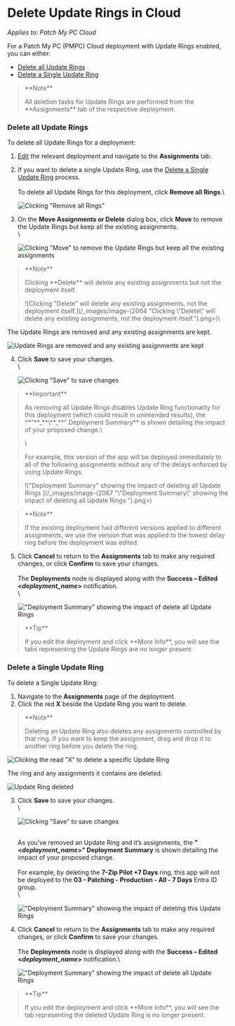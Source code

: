 # Delete Update Rings in Cloud

_Applies to: Patch My PC Cloud_

For a Patch My PC (PMPC) Cloud deployment with Update Rings enabled, you can either:

* [Delete all Update Rings](delete-update-rings-in-cloud.md#delete-all-update-rings)
* [Delete a Single Update Ring](delete-update-rings-in-cloud.md#delete-a-single-update-ring)

> \*\*Note\*\*
>
> All deletion tasks for Update Rings are performed from the \*\*Assignments\*\* tab of the respective deployment.

### Delete all Update Rings

To delete all Update Rings for a deployment:

1. [Edit](../manage-cloud-deployments/edit-a-cloud-deployment.md) the relevant deployment and navigate to the **Assignments** tab.
2.  If you want to delete a single Update Ring, use the [Delete a Single Update Ring](delete-update-rings-in-cloud.md#delete-a-single-update-ring) process.\
    \
    To delete all Update Rings for this deployment, click **Remove all Rings**.\\

    ![Clicking "Remove all Rings"](/_images/image-(2061).png)
3.  On the **Move Assignments or Delete** dialog box, click **Move** to remove the Update Rings but keep all the existing assignments.\
    \\

    ![Clicking "Move" to remove the Update Rings but keep all the existing assignments](/_images/image-(2062).png)

> \*\*Note\*\*
>
> Clicking \*\*Delete\*\* will delete any existing assignments but not the deployment itself.
>
> !\[Clicking "Delete" will delete any existing assignments, not the deployment itself.]\(/\_images/image-(2064 "Clicking \\"Delete\\" will delete any existing assignments, not the deployment itself.").png>)\\

The Update Rings are removed and any existing assignments are kept.

![Update Rings are removed and any existing assignments are kept](/_images/image-(2065).png)

4.  Click **Save** to save your changes.\
    \\

    ![Clicking "Save" to save changes](/_images/image-(2066).png)

> \*\*Important\*\*
>
> As removing all Update Rings disables Update Ring functionality for this deployment (which could result in unintended results), the \*\*"\*\*\_\*\*\\\*\*\_\*\*" Deployment Summary\*\* is shown detailing the impact of your proposed change.\\
>
> \\
>
> For example, this version of the app will be deployed immediately to all of the following assignments without any of the delays enforced by using Update Rings.
>
> !\["Deployment Summary" showing the impact of deleting all Update Rings ]\(/\_images/image-(2067 "\\"Deployment Summary\\" showing the impact of deleting all Update Rings ").png>)

> \*\*Note\*\*
>
> If the existing deployment had different versions applied to different assignments, we use the version that was applied to the lowest delay ring before the deployment was edited.

5.  Click **Cancel** to return to the **Assignments** tab to make any required changes, or click **Confirm** to save your changes.\
    \
    The **Deployments** node is displayed along with the **Success – Edited <**_**deployment\_name**_**>** notification.\
    \\

    !["Deployment Summary" showing the impact of delete all Update Rings](/_images/image-(2068).png)

> \*\*Tip\*\*
>
> If you edit the deployment and click \*\*More Info\*\*, you will see the tabs representing the Update Rings are no longer present.

### Delete a Single Update Ring

To delete a Single Update Ring:

1. Navigate to the **Assignments** page of the deployment.
2. Click the red **X** beside the Update Ring you want to delete.

> \*\*Note\*\*
>
> Deleting an Update Ring also deletes any assignments controlled by that ring. If you want to keep the assignment, drag and drop it to another ring before you delete the ring.

![Clicking the read "X" to delete a specific Update Ring](/_images/image-(2069).png)

The ring and any assignments it contains are deleted.

![Update Ring deleted](/_images/image-(2070).png)

3.  Click **Save** to save your changes.\
    \\

    ![Clicking "Save" to save changes](/_images/image-(2071).png)

    \
    As you’ve removed an Update Ring and it’s assignments, the **"<**_**deployment\_name**_**>" Deployment Summary** is shown detailing the impact of your proposed change.\
    \
    For example, by deleting the **7-Zip Pilot +7 Days** ring, this app will not be deployed to the **03 - Patching - Production - All - 7 Days** Entra ID group.\
    \\

    !["Deployment Summary" showing the impact of deleting this Update Rings](/_images/image-(2072).png)
4.  Click **Cancel** to return to the **Assignments** tab to make any required changes, or click **Confirm** to save your changes.\
    \
    The **Deployments** node is displayed along with the **Success – Edited <**_**deployment\_name**_**>** notification.\\

    !["Deployment Summary" showing the impact of delete all Update Rings](/_images/image-(2073).png)

> \*\*Tip\*\*
>
> If you edit the deployment and click \*\*More Info\*\*, you will see the tab representing the deleted Update Ring is no longer present.